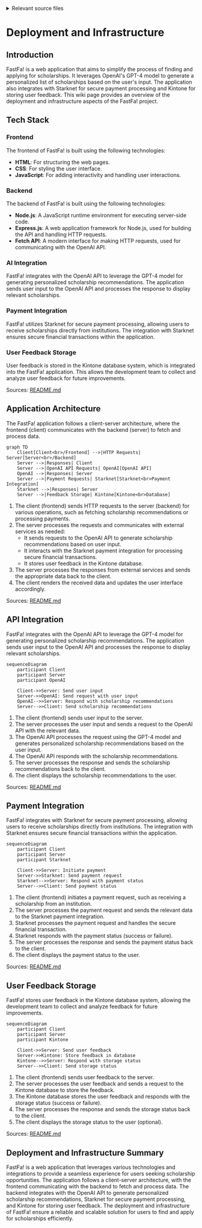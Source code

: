 <details>
<summary>Relevant source files</summary>

The following file was used as context for generating this wiki page:

- [README.md](https://github.com/agattani123/Fast-Fa/blob/master/README.md)

</details>

# Deployment and Infrastructure

## Introduction

FastFa! is a web application that aims to simplify the process of finding and applying for scholarships. It leverages OpenAI's GPT-4 model to generate a personalized list of scholarships based on the user's input. The application also integrates with Starknet for secure payment processing and Kintone for storing user feedback. This wiki page provides an overview of the deployment and infrastructure aspects of the FastFa! project.

## Tech Stack

### Frontend

The frontend of FastFa! is built using the following technologies:

- **HTML**: For structuring the web pages.
- **CSS**: For styling the user interface.
- **JavaScript**: For adding interactivity and handling user interactions.

### Backend

The backend of FastFa! is built using the following technologies:

- **Node.js**: A JavaScript runtime environment for executing server-side code.
- **Express.js**: A web application framework for Node.js, used for building the API and handling HTTP requests.
- **Fetch API**: A modern interface for making HTTP requests, used for communicating with the OpenAI API.

### AI Integration

FastFa! integrates with the OpenAI API to leverage the GPT-4 model for generating personalized scholarship recommendations. The application sends user input to the OpenAI API and processes the response to display relevant scholarships.

### Payment Integration

FastFa! utilizes Starknet for secure payment processing, allowing users to receive scholarships directly from institutions. The integration with Starknet ensures secure financial transactions within the application.

### User Feedback Storage

User feedback is stored in the Kintone database system, which is integrated into the FastFa! application. This allows the development team to collect and analyze user feedback for future improvements.

Sources: [README.md](https://github.com/agattani123/Fast-Fa/blob/master/README.md)

## Application Architecture

The FastFa! application follows a client-server architecture, where the frontend (client) communicates with the backend (server) to fetch and process data.

```mermaid
graph TD
    Client[Client<br>/Frontend] -->|HTTP Requests| Server[Server<br>/Backend]
    Server -->|Responses| Client
    Server -->|OpenAI API Requests| OpenAI[OpenAI API]
    OpenAI -->|Responses| Server
    Server -->|Payment Requests| Starknet[Starknet<br>Payment Integration]
    Starknet -->|Responses| Server
    Server -->|Feedback Storage| Kintone[Kintone<br>Database]
```

1. The client (frontend) sends HTTP requests to the server (backend) for various operations, such as fetching scholarship recommendations or processing payments.
2. The server processes the requests and communicates with external services as needed:
   - It sends requests to the OpenAI API to generate scholarship recommendations based on user input.
   - It interacts with the Starknet payment integration for processing secure financial transactions.
   - It stores user feedback in the Kintone database.
3. The server processes the responses from external services and sends the appropriate data back to the client.
4. The client renders the received data and updates the user interface accordingly.

Sources: [README.md](https://github.com/agattani123/Fast-Fa/blob/master/README.md)

## API Integration

FastFa! integrates with the OpenAI API to leverage the GPT-4 model for generating personalized scholarship recommendations. The application sends user input to the OpenAI API and processes the response to display relevant scholarships.

```mermaid
sequenceDiagram
    participant Client
    participant Server
    participant OpenAI

    Client->>Server: Send user input
    Server->>OpenAI: Send request with user input
    OpenAI-->>Server: Respond with scholarship recommendations
    Server-->>Client: Send scholarship recommendations
```

1. The client (frontend) sends user input to the server.
2. The server processes the user input and sends a request to the OpenAI API with the relevant data.
3. The OpenAI API processes the request using the GPT-4 model and generates personalized scholarship recommendations based on the user input.
4. The OpenAI API responds with the scholarship recommendations.
5. The server processes the response and sends the scholarship recommendations back to the client.
6. The client displays the scholarship recommendations to the user.

Sources: [README.md](https://github.com/agattani123/Fast-Fa/blob/master/README.md)

## Payment Integration

FastFa! integrates with Starknet for secure payment processing, allowing users to receive scholarships directly from institutions. The integration with Starknet ensures secure financial transactions within the application.

```mermaid
sequenceDiagram
    participant Client
    participant Server
    participant Starknet

    Client->>Server: Initiate payment
    Server->>Starknet: Send payment request
    Starknet-->>Server: Respond with payment status
    Server-->>Client: Send payment status
```

1. The client (frontend) initiates a payment request, such as receiving a scholarship from an institution.
2. The server processes the payment request and sends the relevant data to the Starknet payment integration.
3. Starknet processes the payment request and handles the secure financial transaction.
4. Starknet responds with the payment status (success or failure).
5. The server processes the response and sends the payment status back to the client.
6. The client displays the payment status to the user.

Sources: [README.md](https://github.com/agattani123/Fast-Fa/blob/master/README.md)

## User Feedback Storage

FastFa! stores user feedback in the Kintone database system, allowing the development team to collect and analyze feedback for future improvements.

```mermaid
sequenceDiagram
    participant Client
    participant Server
    participant Kintone

    Client->>Server: Send user feedback
    Server->>Kintone: Store feedback in database
    Kintone-->>Server: Respond with storage status
    Server-->>Client: Send storage status
```

1. The client (frontend) sends user feedback to the server.
2. The server processes the user feedback and sends a request to the Kintone database to store the feedback.
3. The Kintone database stores the user feedback and responds with the storage status (success or failure).
4. The server processes the response and sends the storage status back to the client.
5. The client displays the storage status to the user (optional).

Sources: [README.md](https://github.com/agattani123/Fast-Fa/blob/master/README.md)

## Deployment and Infrastructure Summary

FastFa! is a web application that leverages various technologies and integrations to provide a seamless experience for users seeking scholarship opportunities. The application follows a client-server architecture, with the frontend communicating with the backend to fetch and process data. The backend integrates with the OpenAI API to generate personalized scholarship recommendations, Starknet for secure payment processing, and Kintone for storing user feedback. The deployment and infrastructure of FastFa! ensure a reliable and scalable solution for users to find and apply for scholarships efficiently.